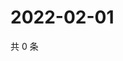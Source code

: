# 2022-02-01

共 0 条

<!-- BEGIN WEIBO -->
<!-- 最后更新时间 Tue Feb 01 2022 20:05:37 GMT+0800 (China Standard Time) -->

<!-- END WEIBO -->
